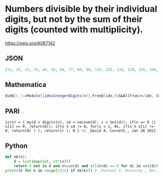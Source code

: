 # Numbers divisible by their individual digits, but not by the sum of their digits \(counted with multiplicity\)\.
https://oeis.org/A087142
## JSON
```JSON
[11, 15, 22, 33, 44, 55, 66, 77, 88, 99, 115, 122, 124, 128, 155, 168, 175, 184, 212, 244, 248, 366, 384, 412, 424, 488, 515, 636, 672, 728, 784, 816, 824, 848, 1111, 1112, 1113, 1115, 1124, 1131, 1144, 1155, 1176, 1184, 1197, 1222, 1244, 1248, 1266, 1288, 1311]
```
## Mathematica
```Mathematica
didQ[n_]:=Module[{idn=IntegerDigits[n]},FreeQ[idn,0]&&AllTrue[n/idn, IntegerQ] && !Divisible[n,Total[idn]]]; Select[Range[1300], didQ] (* The program uses the AllTrue function from Mathematica version 10 *)  (* _Harvey P. Dale_, Apr 18 2016 *)
```
## PARI
```PARI
is(n) = { my(d = digits(n), sd = vecsum(d), s = Set(d)); if(n == 0 || s[1] == 0, return(0)); if(n % sd != 0, for(i = 1, #s, if(n % s[i] != 0, return(0) ) ); return(1) ); 0 } \\ _David A. Corneth_, Jan 28 2021
```
## Python
```Python
def ok(n):
    d = list(map(int, str(n)))
    return 0 not in d and n%sum(d) and all(n%di == 0 for di in set(d))
print([k for k in range(1312) if ok(k)]) # _Michael S. Branicky_, Nov 15 2021
```
